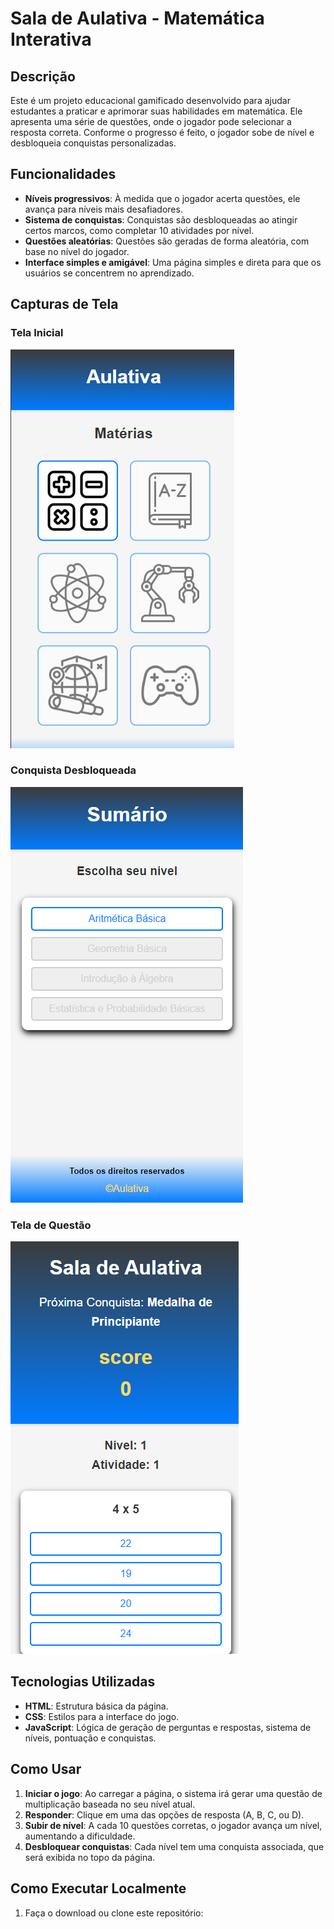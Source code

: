 # Sala de Aulativa - Matemática Interativa

## Descrição
Este é um projeto educacional gamificado desenvolvido para ajudar estudantes a praticar e aprimorar suas habilidades em matemática. Ele apresenta uma série de questões, onde o jogador pode selecionar a resposta correta. Conforme o progresso é feito, o jogador sobe de nível e desbloqueia conquistas personalizadas.

## Funcionalidades
- **Níveis progressivos**: À medida que o jogador acerta questões, ele avança para níveis mais desafiadores.
- **Sistema de conquistas**: Conquistas são desbloqueadas ao atingir certos marcos, como completar 10 atividades por nível.
- **Questões aleatórias**: Questões são geradas de forma aleatória, com base no nível do jogador.
- **Interface simples e amigável**: Uma página simples e direta para que os usuários se concentrem no aprendizado.

## Capturas de Tela
### Tela Inicial
![Tela Inicial](./src/images/index.png)

### Conquista Desbloqueada
![Conquista](./src/images/contents.png)

### Tela de Questão
![Tela de Questão](./src/images/classroom.png)

## Tecnologias Utilizadas
- **HTML**: Estrutura básica da página.
- **CSS**: Estilos para a interface do jogo.
- **JavaScript**: Lógica de geração de perguntas e respostas, sistema de níveis, pontuação e conquistas.

## Como Usar
1. **Iniciar o jogo**: Ao carregar a página, o sistema irá gerar uma questão de multiplicação baseada no seu nível atual.
2. **Responder**: Clique em uma das opções de resposta (A, B, C, ou D).
3. **Subir de nível**: A cada 10 questões corretas, o jogador avança um nível, aumentando a dificuldade.
4. **Desbloquear conquistas**: Cada nível tem uma conquista associada, que será exibida no topo da página.
   
## Como Executar Localmente
1. Faça o download ou clone este repositório: